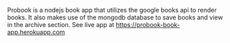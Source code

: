 Probook is a nodejs book app that utilizes the google books api to render books.
It also makes use of the mongodb database to save books and view in the archive section.
See live app at https://probook-book-app.herokuapp.com
